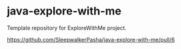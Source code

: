 # java-explore-with-me
Template repository for ExploreWithMe project.

https://github.com/SleepwalkerPasha/java-explore-with-me/pull/6